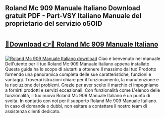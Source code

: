 ## Roland Mc 909 Manuale Italiano Download gratuit PDF - Part-VSY Italiano Manuale del proprietario del servizio o5OID

# <h2><a href="http://dfbyg2i.blite.top/?on=Roland+Mc+909+Manuale+Italiano">🔗Download 👉🔴 Roland Mc 909 Manuale Italiano</a></h2>

[![Roland Mc 909 Manuale Italiano download](https://i.imgur.com/lujVjoI.png)](http://dfbyg2i.blite.top/?on=Roland+Mc+909+Manuale+Italiano)
Ciao e benvenuto nel manuale Dell'utente per il tuo Roland Mc 909 Manuale Italiano appena installato. Questa guida ha lo scopo di aiutarti a ottenere il massimo dal tuo Prodotto fornendo una panoramica completa delle sue caratteristiche, funzioni e vantaggi. Troverai istruzioni chiare per il funzionamento, la manutenzione e la risoluzione dei problemi. Grazie per aver scelto il marchio ci impegniamo a fornirti prodotti e servizi eccezionali. Con funzionalità come L'elenco delle funzionalità, il tuo nuovo Roland Mc 909 Manuale Italiano è un punto di svolta. In contatto con noi per il supporto Roland Mc 909 Manuale Italiano. In caso di domande o dubbi, non esitare a contattare il nostro team di assistenza clienti dedicato.
